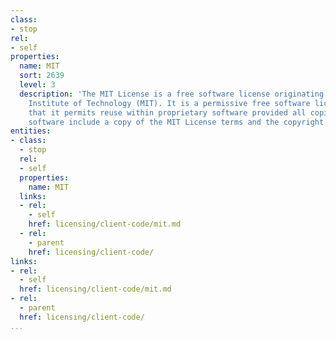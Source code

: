 ```yaml
---
class:
- stop
rel:
- self
properties:
  name: MIT
  sort: 2639
  level: 3
  description: 'The MIT License is a free software license originating at the Massachusetts
    Institute of Technology (MIT). It is a permissive free software license, meaning
    that it permits reuse within proprietary software provided all copies of the licensed
    software include a copy of the MIT License terms and the copyright notice. '
entities:
- class:
  - stop
  rel:
  - self
  properties:
    name: MIT
  links:
  - rel:
    - self
    href: licensing/client-code/mit.md
  - rel:
    - parent
    href: licensing/client-code/
links:
- rel:
  - self
  href: licensing/client-code/mit.md
- rel:
  - parent
  href: licensing/client-code/
...
```

